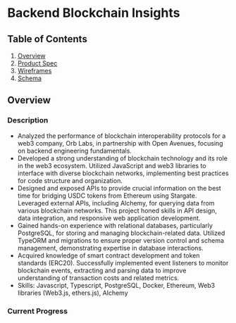 # Backend Blockchain Insights

## Table of Contents
1. [Overview](#Overview)
1. [Product Spec](#Product-Spec)
1. [Wireframes](#Wireframes)
2. [Schema](#Schema)


## Overview
### Description
* Analyzed the performance of blockchain interoperability protocols for a web3 company, Orb Labs, in partnership with Open Avenues, focusing on backend engineering fundamentals.
* Developed a strong understanding of blockchain technology and its role in the web3 ecosystem. Utilized JavaScript and web3 libraries to interface with diverse blockchain networks, implementing best practices for code structure and organization.
* Designed and exposed APIs to provide crucial information on the best time for bridging USDC tokens from Ethereum using Stargate. Leveraged external APIs, including Alchemy, for querying data from various blockchain networks. This project honed skills in API design, data integration, and responsive web application development.
* Gained hands-on experience with relational databases, particularly PostgreSQL, for storing and managing blockchain-related data. Utilized TypeORM and migrations to ensure proper version control and schema management, demonstrating expertise in database interactions.
* Acquired knowledge of smart contract development and token standards (ERC20). Successfully implemented event listeners to monitor blockchain events, extracting and parsing data to improve understanding of transaction costs and related metrics.
* Skills: Javascript, Typescript, PostgreSQL, Docker, Ethereum, Web3 libraries (Web3.js, ethers.js), Alchemy


### Current Progress
